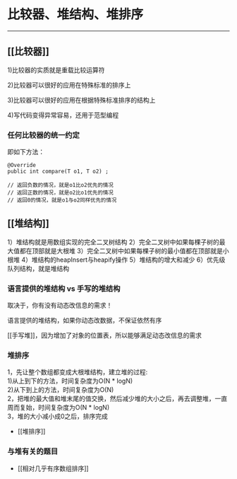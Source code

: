 # 比较器、堆结构、堆排序

---

## [[比较器]]

1)比较器的实质就是重载比较运算符 

2)比较器可以很好的应用在特殊标准的排序上 

3)比较器可以很好的应用在根据特殊标准排序的结构上

4)写代码变得异常容易，还用于范型编程 

### 任何比较器的统一约定
即如下方法：
```
@Override
public int compare(T o1, T o2) ;

// 返回负数的情况，就是o1比o2优先的情况
// 返回正数的情况，就是o2比o1优先的情况
// 返回0的情况，就是o1与o2同样优先的情况
```

## [[堆结构]]
1）堆结构就是用数组实现的完全二叉树结构
2）完全二叉树中如果每棵子树的最大值都在顶部就是大根堆
3）完全二叉树中如果每棵子树的最小值都在顶部就是小根堆
4）堆结构的heapInsert与heapify操作
5）堆结构的增大和减少 
6）优先级队列结构，就是堆结构 

### 语言提供的堆结构 vs 手写的堆结构
取决于，你有没有动态改信息的需求！

语言提供的堆结构，如果你动态改数据，不保证依然有序

[[手写堆]]，因为增加了对象的位置表，所以能够满足动态改信息的需求

### 堆排序
1，先让整个数组都变成大根堆结构，建立堆的过程:   
    1)从上到下的方法，时间复杂度为O(N \* logN)   
    2)从下到上的方法，时间复杂度为O(N)   
2，把堆的最大值和堆末尾的值交换，然后减少堆的大小之后，再去调整堆，一直周而复始，时间复杂度为O(N \* logN)   
3，堆的大小减小成0之后，排序完成   

- [[堆排序]]

### 与堆有关的题目

- [[相对几乎有序数组排序]]
